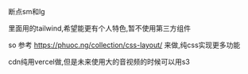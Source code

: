 断点sm和lg


里面用的tailwind,希望能更有个人特色,暂不使用第三方组件

so 参考
https://phuoc.ng/collection/css-layout/
来做,纯css实现更多功能


cdn纯用vercel做,但是未来使用大的音视频的时候可以用s3